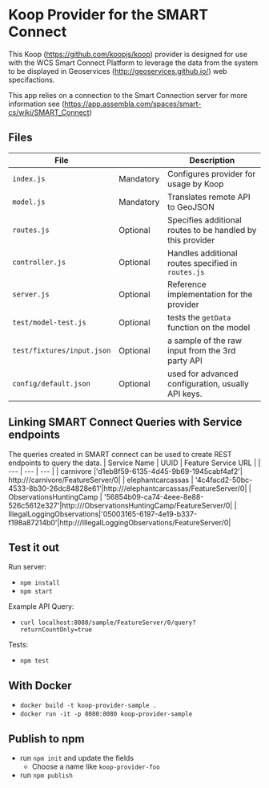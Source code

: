 # Koop Provider for the SMART Connect
This Koop (https://github.com/koopjs/koop) provider is designed for use with the WCS Smart Connect Platform to leverage the data from the system to be displayed in Geoservices (http://geoservices.github.io/) web specifactions.

This app relies on a connection to the Smart Connection server for more information see (https://app.assembla.com/spaces/smart-cs/wiki/SMART_Connect)

## Files

| File | | Description |
| --- | --- | --- |
| `index.js` | Mandatory | Configures provider for usage by Koop |
| `model.js` | Mandatory | Translates remote API to GeoJSON |
| `routes.js` | Optional | Specifies additional routes to be handled by this provider |
| `controller.js` | Optional | Handles additional routes specified in `routes.js` |
| `server.js` | Optional | Reference implementation for the provider |
| `test/model-test.js` | Optional | tests the `getData` function on the model |
| `test/fixtures/input.json` | Optional | a sample of the raw input from the 3rd party API |
| `config/default.json` | Optional | used for advanced configuration, usually API keys. |

## Linking SMART Connect Queries with Service endpoints
The queries created in SMART connect can be used to create REST endpoints to query the data.
| Service Name | UUID | Feature Service URL |
| --- | --- | --- |
|  carnivore |'d1eb8f59-6135-4d45-9b69-1945cabf4af2'| http://<app url>/carnivore/FeatureServer/0|
|  elephantcarcassas | '4c4facd2-50bc-4533-8b30-26dc84828e61'|http://<app url>/elephantcarcassas/FeatureServer/0|
|  ObservationsHuntingCamp | '56854b09-ca74-4eee-8e88-526c5612e327'|http://<app url>/ObservationsHuntingCamp/FeatureServer/0|
|  IllegalLoggingObservations|'05003165-6197-4e19-b337-f198a87214b0'|http://<app url>/IllegalLoggingObservations/FeatureServer/0|

## Test it out
Run server:
- `npm install`
- `npm start`

Example API Query:
- `curl localhost:8080/sample/FeatureServer/0/query?returnCountOnly=true`

Tests:
- `npm test`

## With Docker

- `docker build -t koop-provider-sample .`
- `docker run -it -p 8080:8080 koop-provider-sample`

## Publish to npm
- run `npm init` and update the fields
  - Choose a name like `koop-provider-foo`
- run `npm publish`
